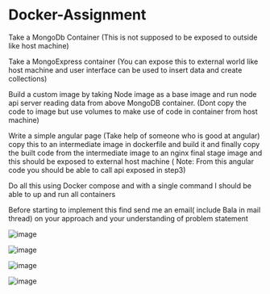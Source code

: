 # Docker-Assignment
Take a MongoDb Container (This is not supposed to be exposed to outside like host machine)

Take a MongoExpress container (You can expose this to external world like host machine and user interface can be used to insert data and create collections)

Build a custom image by taking Node image as a base image and run node api server reading data from above MongoDB container. (Dont copy the code to image but use volumes to make use of code in container from host machine)

Write a simple angular page (Take help of someone who is good at angular) copy this to an intermediate image in dockerfile and build it and finally copy the built code from the intermediate image to an nginx final stage image and this should be exposed to external host machine ( Note: From this angular code you should be able to call api exposed in step3)

Do all this using Docker compose and with a single command I should be able to up and run all containers

Before starting to implement this find send me an email( include Bala in mail thread) on your approach and your understanding of problem statement


![image](https://user-images.githubusercontent.com/34710942/168528950-ff449fd0-e951-4938-8bb6-acbc3cc783c2.png)


![image](https://user-images.githubusercontent.com/34710942/168530150-e7253a3f-2a21-411a-b91c-f96020f9596a.png)


![image](https://user-images.githubusercontent.com/34710942/168530080-1ed2f47b-ccb9-4d3f-bad1-702c63c0dbe3.png)


![image](https://user-images.githubusercontent.com/34710942/168530030-8a83a1a0-e30d-4700-9399-0056125dc96b.png)

